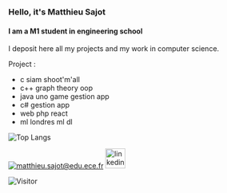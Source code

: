 ### Hello, it's Matthieu Sajot
#### I am a M1 student in engineering school   

I deposit here all my projects and my work in computer science.

Project :
- c
  siam
  shoot'm'all
- c++
  graph theory
  oop
- java
  uno game
  gestion app
- c#
  gestion app
- web
    php
    react
- ml
    londres
    ml
    dl
      
![Top Langs](https://github-readme-stats.vercel.app/api/top-langs/?username=Cambelau&layout=compact)  
  
<a href="mailto:matthieu.sajot@edu.ece.fr">![matthieu.sajot@edu.ece.fr](https://img.shields.io/badge/Gmail-D14836?style=for-the-badge&logo=gmail&logoColor=white)</a>
[<img src='https://cdn.jsdelivr.net/npm/simple-icons@3.0.1/icons/linkedin.svg' alt='linkedin' height='40'>](https://www.linkedin.com/in/matthieu-sajot-371063193/)  
   
![Visitor](https://visitor-badge.laobi.icu/badge?page_id=Cambelau.Cambelau)
